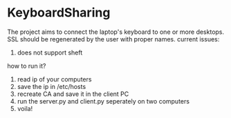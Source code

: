 # KeyboardSharing
The project aims to connect the laptop's keyboard to one or more desktops.
SSL should be regenerated by the user with proper names.
current issues:
1. does not support sheft


how to run it?
1. read ip of your computers
2. save the ip in /etc/hosts
3. recreate CA and save it in the client PC 
4. run the server.py and client.py seperately on two computers
5. voila!
